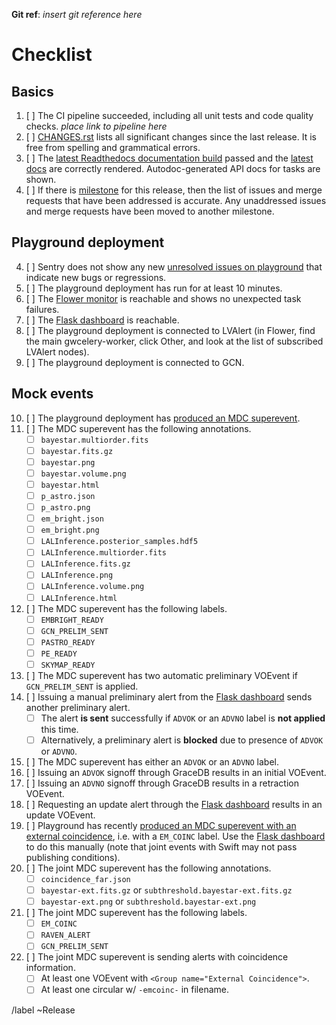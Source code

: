 **Git ref**: *insert git reference here*

# Checklist

## Basics

1.  [ ] The CI pipeline succeeded, including all unit tests and code quality checks. *place link to pipeline here*
2.  [ ] [CHANGES.rst](CHANGES.rst) lists all significant changes since the last release. It is free from spelling and grammatical errors.
3.  [ ] The [latest Readthedocs documentation build](https://readthedocs.org/projects/gwcelery/builds/) passed and the [latest docs](https://gwcelery.readthedocs.io/en/latest/) are correctly rendered. Autodoc-generated API docs for tasks are shown.
4.  [ ] If there is [milestone](https://git.ligo.org/emfollow/gwcelery/-/milestones) for this
    release, then the list of issues and merge requests that have been
    addressed is accurate. Any unaddressed issues and merge requests have been
    moved to another milestone.

## Playground deployment

4.  [ ] Sentry does not show any new [unresolved issues on playground](https://sentry.io/organizations/ligo-caltech/issues/?environment=playground&groupStatsPeriod=14d&project=1425216&query=is%3Aunresolved&statsPeriod=14d) that indicate new bugs or regressions.
5.  [ ] The playground deployment has run for at least 10 minutes.
6.  [ ] The [Flower monitor](https://emfollow-playground.ligo.caltech.edu/flower) is reachable and shows no unexpected task failures.
7.  [ ] The [Flask dashboard](https://emfollow-playground.ligo.caltech.edu/gwcelery) is reachable.
8.  [ ] The playground deployment is connected to LVAlert (in Flower, find the main gwcelery-worker, click Other, and look at the list of subscribed LVAlert nodes).
9.  [ ] The playground deployment is connected to GCN.

## Mock events

10. [ ] The playground deployment has [produced an MDC superevent](https://gracedb-playground.ligo.org/latest/?query=MDC&query_type=S).
11. [ ] The MDC superevent has the following annotations.
    - [ ] `bayestar.multiorder.fits`
    - [ ] `bayestar.fits.gz`
    - [ ] `bayestar.png`
    - [ ] `bayestar.volume.png`
    - [ ] `bayestar.html`
    - [ ] `p_astro.json`
    - [ ] `p_astro.png`
    - [ ] `em_bright.json`
    - [ ] `em_bright.png`
    - [ ] `LALInference.posterior_samples.hdf5`
    - [ ] `LALInference.multiorder.fits`
    - [ ] `LALInference.fits.gz`
    - [ ] `LALInference.png`
    - [ ] `LALInference.volume.png`
    - [ ] `LALInference.html`
12. [ ] The MDC superevent has the following labels.
    - [ ] `EMBRIGHT_READY`
    - [ ] `GCN_PRELIM_SENT`
    - [ ] `PASTRO_READY`
    - [ ] `PE_READY`
    - [ ] `SKYMAP_READY`
13. [ ] The MDC superevent has two automatic preliminary VOEvent if `GCN_PRELIM_SENT` is applied.
14. [ ] Issuing a manual preliminary alert from the [Flask dashboard](https://emfollow-playground.ligo.caltech.edu/gwcelery) sends another preliminary alert.
    - [ ] The alert **is sent** successfully if `ADVOK` or an `ADVNO` label is **not applied** this time.
    - [ ] Alternatively, a preliminary alert is **blocked** due to presence of `ADVOK` or `ADVNO`.
15. [ ] The MDC superevent has either an `ADVOK` or an `ADVNO` label.
16. [ ] Issuing an `ADVOK` signoff through GraceDB results in an initial VOEvent.
17. [ ] Issuing an `ADVNO` signoff through GraceDB results in a retraction VOEvent.
18. [ ] Requesting an update alert through the [Flask dashboard](https://emfollow-playground.ligo.caltech.edu/gwcelery) results in an update VOEvent.
19. [ ] Playground has recently [produced an MDC superevent with an external coincidence](https://gracedb-playground.ligo.org/latest/?query=MDC+EM_COINC&query_type=S), i.e. with a `EM_COINC` label. Use the [Flask dashboard](https://emfollow-playground.ligo.caltech.edu/gwcelery) to do this manually (note that joint events with Swift may not pass publishing conditions).
20. [ ] The joint MDC superevent has the following annotations.
    - [ ] `coincidence_far.json`
    - [ ] `bayestar-ext.fits.gz` or `subthreshold.bayestar-ext.fits.gz`
    - [ ] `bayestar-ext.png` or `subthreshold.bayestar-ext.png`
21. [ ] The joint MDC superevent has the following labels.
    - [ ] `EM_COINC`
    - [ ] `RAVEN_ALERT`
    - [ ] `GCN_PRELIM_SENT`
22. [ ] The joint MDC superevent is sending alerts with coincidence information.
    - [ ] At least one VOEvent with `<Group name="External Coincidence">`.
    - [ ] At least one circular w/ `-emcoinc-` in filename.

/label ~Release
